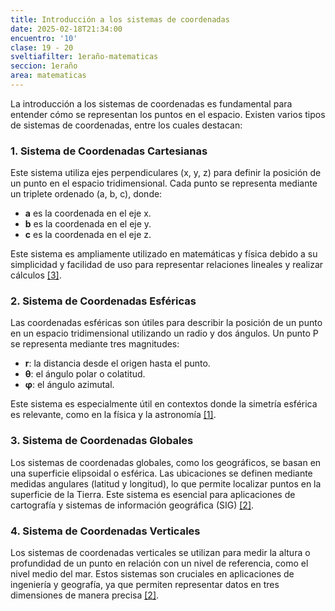 ```yaml
---
title: Introducción a los sistemas de coordenadas
date: 2025-02-18T21:34:00
encuentro: '10'
clase: 19 - 20
sveltiafilter: 1eraño-matematicas
seccion: 1eraño
area: matematicas
---
```

La introducción a los sistemas de coordenadas es fundamental para entender cómo se representan los puntos en el espacio. Existen varios tipos de sistemas de coordenadas, entre los cuales destacan:

### 1. Sistema de Coordenadas Cartesianas
Este sistema utiliza ejes perpendiculares (x, y, z) para definir la posición de un punto en el espacio tridimensional. Cada punto se representa mediante un triplete ordenado (a, b, c), donde:
- **a** es la coordenada en el eje x.
- **b** es la coordenada en el eje y.
- **c** es la coordenada en el eje z.

Este sistema es ampliamente utilizado en matemáticas y física debido a su simplicidad y facilidad de uso para representar relaciones lineales y realizar cálculos [[3]](https://espanol.libretexts.org/Matematicas/Libro%3A_Calculo_(Apex)/10%3A_Vectores/10.01%3A_Introducci%C3%B3n_a_las_coordenadas_cartesianas_en_el_espacio).

### 2. Sistema de Coordenadas Esféricas
Las coordenadas esféricas son útiles para describir la posición de un punto en un espacio tridimensional utilizando un radio y dos ángulos. Un punto P se representa mediante tres magnitudes:
- **r**: la distancia desde el origen hasta el punto.
- **θ**: el ángulo polar o colatitud.
- **φ**: el ángulo azimutal.

Este sistema es especialmente útil en contextos donde la simetría esférica es relevante, como en la física y la astronomía [[1]](https://es.wikipedia.org/wiki/Coordenadas_esf%C3%A9ricas).

### 3. Sistema de Coordenadas Globales
Los sistemas de coordenadas globales, como los geográficos, se basan en una superficie elipsoidal o esférica. Las ubicaciones se definen mediante medidas angulares (latitud y longitud), lo que permite localizar puntos en la superficie de la Tierra. Este sistema es esencial para aplicaciones de cartografía y sistemas de información geográfica (SIG) [[2]](https://pro.arcgis.com/es/pro-app/3.3/help/mapping/properties/coordinate-systems-and-projections.htm).

### 4. Sistema de Coordenadas Verticales
Los sistemas de coordenadas verticales se utilizan para medir la altura o profundidad de un punto en relación con un nivel de referencia, como el nivel medio del mar. Estos sistemas son cruciales en aplicaciones de ingeniería y geografía, ya que permiten representar datos en tres dimensiones de manera precisa [[2]](https://pro.arcgis.com/es/pro-app/3.3/help/mapping/properties/coordinate-systems-and-projections.htm).
